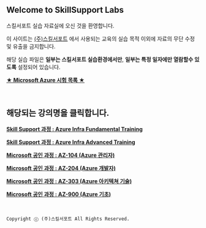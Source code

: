 ## Welcome to SkillSupport Labs

스킬서포트 실습 자료실에 오신 것을 환영합니다.

이 사이트는 [(주)스킬서포트](http://www.skillsupport.co.kr) 에서 사용되는 교육의 실습 목적 이외에 자료의 무단 수정 및 유출을 금지합니다.

해당 실습 파일은 **일부는 스킬서포트 실습환경에서만**, **일부는 특정 일자에만 열람할수 있도록** 설정되어 있습니다.

[**★ Microsoft Azure 시험 목록 ★**](https://github.com/SkillSupport/EXAM)


<br>

## 해당되는 강의명을 클릭합니다.


[**Skill Support 과정 : Azure Infra Fundamental Training**](http://gitlab.skillsupport.co.kr/Azure/ss-iaas-basic)

[**Skill Support 과정 : Azure Infra Advanced Training**](http://gitlab.skillsupport.co.kr/Azure/ss-iaas-advanced/)

[**Microsoft 공인 과정 : AZ-104 (Azure 관리자)**](http://gitlab.skillsupport.co.kr/Azure/az-104)

[**Microsoft 공인 과정 : AZ-204 (Azure 개발자)**](http://gitlab.skillsupport.co.kr/Azure/az-204)

[**Microsoft 공인 과정 : AZ-303 (Azure 아키텍쳐 기술)**](http://gitlab.skillsupport.co.kr/Azure/az-303)

[**Microsoft 공인 과정 : AZ-900 (Azure 기초)**](http://gitlab.skillsupport.co.kr/Azure/az-900)


<br>

`Copyright ⓒ (주)스킬서포트 All Rights Reserved.`
